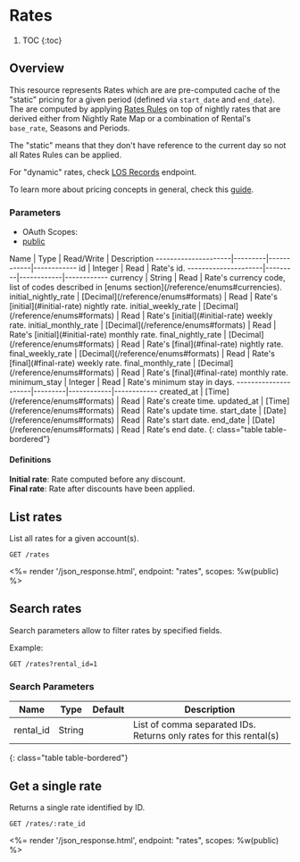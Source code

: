 # Rates

1. TOC
{:toc}

## Overview

This resource represents Rates which are are pre-computed cache of the "static" pricing for a given period (defined via `start_date` and `end_date`). The are computed by applying [Rates Rules](/reference/endpoints/rates_rules/) on top of nightly rates that are derived either from Nightly Rate Map or a combination of Rental's `base_rate`, Seasons and Periods.

The "static" means that they don't have reference to the current day so not all Rates Rules can be applied.

For "dynamic" rates, check [LOS Records](/reference/endpoints/los_records/) endpoint.

To learn more about pricing concepts in general, check this [guide](guides/pricing-concepts/).

### Parameters
<ul class="nav nav-pills" role="tablist">
  <li class="disabled"><a>OAuth Scopes:</a></li>
  <li class="active"><a href="#public" role="tab" data-toggle="pill">public</a></li>
</ul>
<div class="tab-content" markdown="1">
  <div class="tab-pane active" id="public" markdown="1">
Name                 | Type    | Read/Write | Description
---------------------|---------|------------|------------
id                   | Integer | Read       | Rate's id.
---------------------|---------|------------|------------
currency             | String  | Read       | Rate's currency code, list of codes described in [enums section](/reference/enums#currencies).
initial_nightly_rate | [Decimal](/reference/enums#formats) | Read       | Rate's [initial](#initial-rate) nightly rate.
initial_weekly_rate  | [Decimal](/reference/enums#formats) | Read       | Rate's [initial](#initial-rate) weekly rate.
initial_monthly_rate | [Decimal](/reference/enums#formats) | Read       | Rate's [initial](#initial-rate) monthly rate.
final_nightly_rate   | [Decimal](/reference/enums#formats) | Read       | Rate's [final](#final-rate) nightly rate.
final_weekly_rate    | [Decimal](/reference/enums#formats) | Read       | Rate's [final](#final-rate) weekly rate.
final_monthly_rate   | [Decimal](/reference/enums#formats) | Read       | Rate's [final](#final-rate) monthly rate.
minimum_stay         | Integer | Read       | Rate's minimum stay in days.
---------------------|---------|------------|------------
created_at           | [Time](/reference/enums#formats) | Read       | Rate's create time.
updated_at           | [Time](/reference/enums#formats) | Read       | Rate's update time.
start_date           | [Date](/reference/enums#formats) | Read       | Rate's start date.
end_date             | [Date](/reference/enums#formats) | Read       | Rate's end date.
{: class="table table-bordered"}
  </div>
</div>

<div class="callout callout-info">
  <h4>Definitions</h4>
  <strong>Initial rate</strong>: Rate computed before any discount.<br>
  <strong>Final rate</strong>: Rate after discounts have been applied.
</div>

## List rates

List all rates for a given account(s).

~~~
GET /rates
~~~

<%= render '/json_response.html', endpoint: "rates", scopes: %w(public) %>

## Search rates

Search parameters allow to filter rates by specified fields.

Example:

~~~
GET /rates?rental_id=1
~~~

### Search Parameters

Name             | Type    | Default | Description
-----------------|---------|---------|-------------
rental_id        | String  |         | List of comma separated IDs. Returns only rates for this rental(s)
{: class="table table-bordered"}

## Get a single rate

Returns a single rate identified by ID.

~~~
GET /rates/:rate_id
~~~

<%= render '/json_response.html', endpoint: "rates", scopes: %w(public) %>
